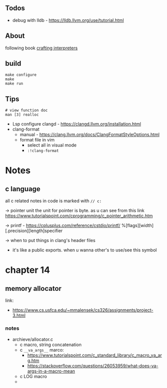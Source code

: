 ## Todos

* debug with lldb - https://lldb.llvm.org/use/tutorial.html


## About

following book [crafting interpreters](https://craftinginterpreters.com/contents.html)


## build

```
make configure
make 
make run
```



## Tips

```
# view function doc
man [3] realloc
```

* Lsp configure clangd - https://clangd.llvm.org/installation.html
* clang-format
    * manual - https://clang.llvm.org/docs/ClangFormatStyleOptions.html
    * format file in vim
        * select all in visual mode
        * `:!clang-format`



# Notes

## c language

all c related notes in code is marked with `// c:`

-> pointer unit
the unit for pointer is byte. as u can see from this link https://www.tutorialspoint.com/cprogramming/c_pointer_arithmetic.htm

-> printf - https://cplusplus.com/reference/cstdio/printf/
%[flags][width][.precision][length]specifier


-> when to put things in clang's header files
* it's like a public exports. when u wanna other's to use/see this symbol

# chapter 14

## memory allocator
    
link:
* https://www.cs.usfca.edu/~mmalensek/cs326/assignments/project-3.html


### notes
* archieve/allocator.c
    * c macro, string concatenation
    * c `__va_args__` marco: 
        * https://www.tutorialspoint.com/c_standard_library/c_macro_va_arg.htm
        * https://stackoverflow.com/questions/26053959/what-does-va-args-in-a-macro-mean
    * c LOG macro
    * 
    
